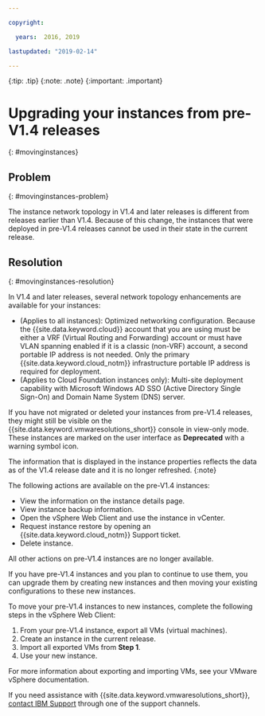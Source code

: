 ```yaml
---

copyright:

  years:  2016, 2019

lastupdated: "2019-02-14"

---
```


{:tip: .tip}
{:note: .note}
{:important: .important}

# Upgrading your instances from pre-V1.4 releases
{: #movinginstances}

## Problem
{: #movinginstances-problem}

The instance network topology in V1.4 and later releases is different from releases earlier than V1.4. Because of this change, the instances that were deployed in pre-V1.4 releases cannot be used in their state in the current release.

## Resolution
{: #movinginstances-resolution}

In V1.4 and later releases, several network topology enhancements are available for your instances:
* (Applies to all instances): Optimized networking configuration. Because the {{site.data.keyword.cloud}} account that you are using must be either a VRF (Virtual Routing and Forwarding) account or must have VLAN spanning enabled if it is a classic (non-VRF) account, a second portable IP address is not needed. Only the primary {{site.data.keyword.cloud_notm}} infrastructure portable IP address is required for deployment.
* (Applies to Cloud Foundation instances only): Multi-site deployment capability with Microsoft Windows AD SSO (Active Directory Single Sign-On) and Domain Name System (DNS) server.

If you have not migrated or deleted your instances from pre-V1.4 releases, they might still be visible on the {{site.data.keyword.vmwaresolutions_short}} console in view-only mode. These instances are marked on the user interface as **Deprecated** with a warning symbol icon.

The information that is displayed in the instance properties reflects the data as of the V1.4 release date and it is no longer refreshed.
{:note}

The following actions are available on the pre-V1.4 instances:
*  View the information on the instance details page.
*  View instance backup information.
*  Open the vSphere Web Client and use the instance in vCenter.
*  Request instance restore by opening an {{site.data.keyword.cloud_notm}} Support ticket.
*  Delete instance.

All other actions on pre-V1.4 instances are no longer available.

If you have pre-V1.4 instances and you plan to continue to use them, you can upgrade them by creating new instances and then moving your existing configurations to these new instances.

To move your pre-V1.4 instances to new instances, complete the following steps in the vSphere Web Client:
1. From your pre-V1.4 instance, export all VMs (virtual machines).
2. Create an instance in the current release.
3. Import all exported VMs from **Step 1**.
4. Use your new instance.

For more information about exporting and importing VMs, see your VMware vSphere documentation.

If you need assistance with {{site.data.keyword.vmwaresolutions_short}}, [contact IBM Support](/docs/services/vmwaresolutions/vmonic?topic=vmware-solutions-trbl_support) through one of the support channels.
